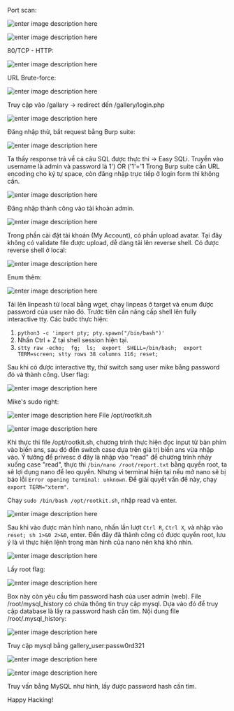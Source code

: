 ﻿Port scan:

![enter image description here](https://imgur.com/yLNuuQ9.png)

![enter image description here](https://imgur.com/9bjr1Q8.png)

80/TCP - HTTP:

![enter image description here](https://imgur.com/2WWhYY0.png)

URL Brute-force:

![enter image description here](https://imgur.com/5OTZYku.png)

Truy cập vào /gallary -> redirect đến /gallery/login.php

![enter image description here](https://imgur.com/e4VWa77.png)

Đăng nhập thử, bắt request bằng Burp suite:

![enter image description here](https://imgur.com/JJDZfAW.png)

Ta thấy response trả về cả câu SQL được thực thi -> Easy SQLi.
Truyền vào username là admin và password là 1') OR ('1'='1
Trong Burp suite cần URL encoding cho ký tự space, còn đăng nhập trực tiếp ở login form thì không cần.

![enter image description here](https://imgur.com/chsEwyQ.png)

Đăng nhập thành công vào tài khoản admin.

![enter image description here](https://imgur.com/GrZ9PhY.png)

Trong phần cài đặt tài khoản (My Account), có phần upload avatar. Tại đây không có validate file được upload, dễ dàng tải lên reverse shell.
Có được reverse shell ở local:

![enter image description here](https://imgur.com/2AD3YC6.png)

Enum thêm:

![enter image description here](https://imgur.com/7RkNqkJ.png)

Tải lên linpeash từ local bằng wget, chạy linpeas ở target và enum được password của user nào đó. Trước tiên cần nâng cấp shell lên fully interactive tty. Các bước thực hiện:

1. `python3 -c 'import pty; pty.spawn("/bin/bash")'`
2. Nhấn Ctrl + Z tại shell session hiện tại.
3. `stty raw -echo;  fg;  ls;  export  SHELL=/bin/bash;  export  TERM=screen; stty rows 38 columns 116; reset;`

Sau khi có được interactive tty, thử switch sang user mike bằng password đó và thành công.
User flag:

![enter image description here](https://imgur.com/68rGsnD.png)

Mike's sudo right:

![enter image description here](https://imgur.com/iJ53LJ3.png)
File /opt/rootkit.sh

![enter image description here](https://imgur.com/boWDNOJ.png)

Khi thực thi file /opt/rootkit.sh, chương trình thực hiện đọc input từ bàn phím  vào biến ans, sau đó đến switch case dựa trên giá trị biến ans vừa nhập vào. Ý tưởng để privesc ở đây là nhập vào "read" để chương trình nhảy xuống case "read", thực thi `/bin/nano /root/report.txt` bằng quyền root, ta sẽ lợi dụng nano để leo quyền. 
Nhưng vì terminal hiện tại nếu mở nano sẽ bị báo lỗi `Error opening terminal: unknown`. Để giải quyết vấn đề này, chạy `export TERM="xterm"`.

Chạy `sudo /bin/bash /opt/rootkit.sh`, nhập read và enter.

![enter image description here](https://imgur.com/oC8Ch8q.png) 

Sau khi vào được màn hình nano, nhấn lần lượt `Ctrl R`, `Ctrl X`, và nhập vào `reset; sh 1>&0 2>&0`, enter. 
Đến đây đã thành công có được quyền root, lưu ý là vì thực hiện lệnh trong màn hình của nano nên khá khó nhìn.

![enter image description here](https://imgur.com/IgA7mKZ.png)

Lấy root flag:

![enter image description here](https://imgur.com/Xyz7esr.png)

Box này còn yêu cầu tìm password hash của user admin (web). File /root/mysql_history có chứa thông tin truy cập mysql. Dựa vào đó để truy cập database là lấy ra password hash cần tìm.
Nội dung file /root/.mysql_history:

![enter image description here](https://imgur.com/2B2hmNT.png)

Truy cập mysql bằng gallery_user:passw0rd321

![enter image description here](https://imgur.com/iFP8oSJ.png)

![enter image description here](https://imgur.com/y92M4Tj.png)

Truy vấn bằng MySQL như hình, lấy được password hash cần tìm.

Happy Hacking!
